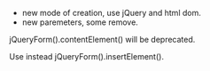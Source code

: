 - new mode of creation, use jQuery and html dom.
- new paremeters, some remove.

 jQueryForm().contentElement() will be deprecated.

 Use instead jQueryForm().insertElement().